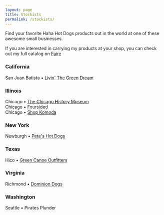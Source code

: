 ```yaml
---
layout: page
title: Stockists
permalink: /stockists/
---
```

Find your favorite Haha Hot Dogs products out in the world at one of these awesome small businesses.

If you are interested in carrying my products at your shop, you can check out my full catalog on [Faire](https://www.faire.com/direct/hahahotdogs)  <br />

### California
San Juan Batista • [Livin' The Green Dream](https://livingreendream.com/)

### Illinois
Chicago • [The Chicago History Museum](https://home.chicagohistory.org/)  <br />
Chicago • [Foursided](https://www.foursided.com)  <br />
Chicago • [Shop Komoda](https://www.shopkomoda.com/)  <br />

### New York
Newburgh • [Pete's Hot Dogs](https://www.peteshotdogs.net)

### Texas
Hico • [Green Canoe Outfitters](https://www.gcohico.com/)

### Virginia
Richmond • [Dominion Dogs](https://www.instagram.com/dominiondogs/)

### Washington
Seattle • Pirates Plunder

<!-- ![Mark and Jasna in a Postikard](/assets/images/about/postikard-manual-2.png){:class="img-large"} -->
